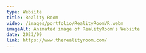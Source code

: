 ```yaml
---
type: Website
title: Reality Room
video: /images/portfolio/RealityRoomVR.webm
imageAlt: Animated image of RealityRoom's Website
date: 2023/09
link: https://www.therealityroom.com/
---
```


